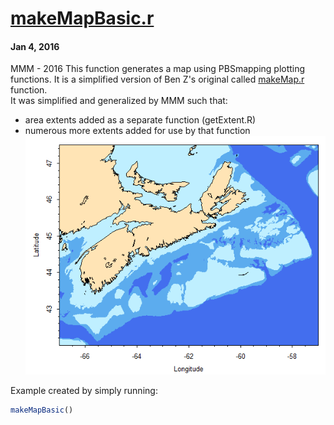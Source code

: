 # **[makeMapBasic.r](makeMapBasic.r)**
#### Jan 4, 2016
MMM - 2016 
This function generates a map using PBSmapping plotting functions.  It is a simplified version of Ben Z's original called [makeMap.r](makeMap.md) function.  
It was simplified and generalized by MMM such that: 
*  area extents added as a separate function (getExtent.R)
*  numerous more extents added for use by that function
![Example of makeMap() output](../../images/makeMapBasic.png)

Example created by simply running:
```R
makeMapBasic()
```